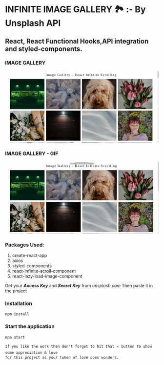 # INFINITE IMAGE GALLERY 🏞 :- By Unsplash API

## React, React Functional Hooks,API integration and styled-components.

### IMAGE GALLERY

![react-infinite-scroll-image](./src/images/react-infinite-scroll.jpg)

### IMAGE GALLERY - GIF

![react-infinite-scroll-gif](./src/images/infinite-scroll.gif)

### Packages Used:

1. create-react-app
2. axios
3. styled-components
4. react-infinite-scroll-component
5. react-lazy-load-image-component

Get your **_Access Key_** and **_Secret Key_** from _unsplash.com_ Then paste it in the project

### Installation

```
npm install
```

### Start the application

```
npm start
```

```
If you like the work then don't forget to hit that ⭐ button to show some appreciation & love
for this project as your token of love does wonders.
```
